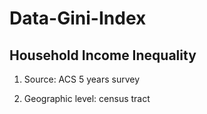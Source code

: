 # Data-Gini-Index

## Household Income Inequality

1. Source: ACS 5 years survey

2. Geographic level: census tract
